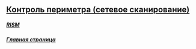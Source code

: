 ## [Контроль периметра (сетевое сканирование)](./rism/scan/index.md)
##### [RISM](../index.md)
##### [Главная страница](../../index.md)
